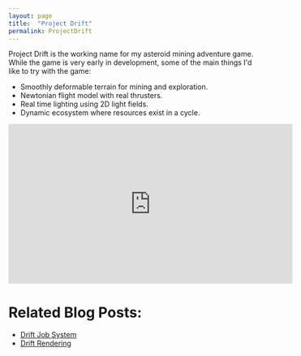 ```yaml
---
layout: page
title:  "Project Drift"
permalink: ProjectDrift
---
```


Project Drift is the working name for my asteroid mining adventure game. While the game is very early in development, some of the main things I'd like to try with the game:

* Smoothly deformable terrain for mining and exploration.
* Newtonian flight model with real thrusters.
* Real time lighting using 2D light fields.
* Dynamic ecosystem where resources exist in a cycle.

<iframe width="560" height="315" src="https://www.youtube.com/embed/dWcCm9nX_zQ" title="YouTube video player" frameborder="0" allow="accelerometer; autoplay; clipboard-write; encrypted-media; gyroscope; picture-in-picture" allowfullscreen></iframe>

# Related Blog Posts:

* [Drift Job System](DriftJobs)
* [Drift Rendering](Drift-Renderer)
